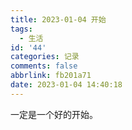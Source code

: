 ```yaml
---
title: 2023-01-04 开始
tags:
  - 生活
id: '44'
categories: 记录
comments: false
abbrlink: fb201a71
date: 2023-01-04 14:40:18
---
```


一定是一个好的开始。